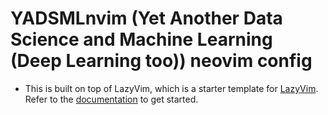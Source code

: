 # YADSMLnvim (Yet Another Data Science and Machine Learning (Deep Learning too)) neovim config

- This is built on top of LazyVim, which is a starter template for [LazyVim](https://github.com/LazyVim/LazyVim). Refer to the [documentation](https://lazyvim.github.io/installation) to get started.
